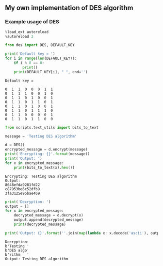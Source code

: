 ## My own implementation of DES algorithm

### Example usage of DES

```python
%load_ext autoreload
%autoreload 2

from des import DES, DEFAULT_KEY
```

```python
print('Default key = ')
for i in range(len(DEFAULT_KEY)):
    if i % 8 == 0:
        print()
    print(DEFAULT_KEY[i], " ", end='')
```

    Default key = 
    
    0  1  1  0  0  0  1  1  
    0  1  1  1  0  0  1  0  
    0  1  1  0  1  0  0  1  
    0  1  1  0  1  1  0  1  
    0  1  1  0  1  0  0  1  
    0  1  1  0  1  1  1  0  
    0  1  1  0  0  0  0  1  
    0  1  1  0  1  1  0  0  


```python
from scripts.text_utils import bits_to_text

message = 'Testing DES algorithm'

d = DES()
encrypted_message = d.encrypt(message)
print('Encrypting: {}'.format(message))
print('Output: ')
for x in encrypted_message:
    print(bits_to_text(x).hex())
```

    Encrypting: Testing DES algorithm
    Output: 
    8648efda9281fd22
    c87953be6c52dfb9
    3fa3125e95bae469
    


```python
print('Decryption: ')
output = []
for x in encrypted_message:
    decrypted_message = d.decrypt(x)
    output.append(decrypted_message)
    print(decrypted_message)

print('Output: {}'.format(''.join(map(lambda x: x.decode('ascii'), output))))

```

    Decryption: 
    b'Testing '
    b'DES algo'
    b'rithm   '
    Output: Testing DES algorithm   
    
